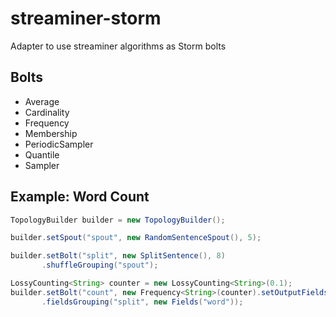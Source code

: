# streaminer-storm


Adapter to use streaminer algorithms as Storm bolts

## Bolts

 - Average
 - Cardinality
 - Frequency
 - Membership
 - PeriodicSampler
 - Quantile
 - Sampler

## Example: Word Count

```java
TopologyBuilder builder = new TopologyBuilder();

builder.setSpout("spout", new RandomSentenceSpout(), 5);

builder.setBolt("split", new SplitSentence(), 8)
       .shuffleGrouping("spout");

LossyCounting<String> counter = new LossyCounting<String>(0.1);
builder.setBolt("count", new Frequency<String>(counter).setOutputFields("word", "count"), 12)
       .fieldsGrouping("split", new Fields("word"));
```
